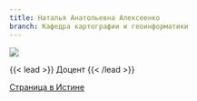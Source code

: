 ```yaml
---
title: Наталья Анатольевна Алексеенко
branch: Кафедра картографии и геоинформатики
---
```

![](img/ana.jpg)

{{< lead >}} Доцент {{< /lead >}}

[Страница в Истине](https://istina.msu.ru/workers/446193)